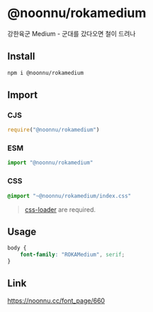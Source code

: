# @noonnu/rokamedium
강한육군 Medium - 군대를 갔다오면 철이 드려나

## Install
```sh
npm i @noonnu/rokamedium
```
## Import
### CJS
```js
require("@noonnu/rokamedium")
```
### ESM
```js
import "@noonnu/rokamedium"
```
### CSS 
```css
@import "~@noonnu/rokamedium/index.css"
```
> [css-loader](https://github.com/webpack-contrib/css-loader) are required.

## Usage
```css
body {
    font-family: "ROKAMedium", serif;
}
```

## Link
https://noonnu.cc/font_page/660